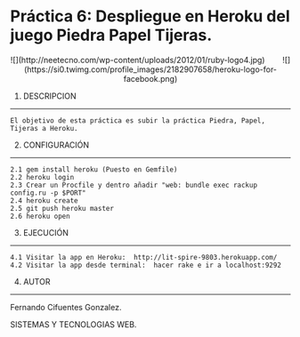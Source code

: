 Práctica 6: Despliegue en Heroku del juego Piedra Papel Tijeras.
================================

<center>
![](http://neetecno.com/wp-content/uploads/2012/01/ruby-logo4.jpg)
&nbsp;&nbsp;&nbsp;&nbsp;&nbsp;&nbsp;
![](https://si0.twimg.com/profile_images/2182907658/heroku-logo-for-facebook.png)
</center>

1. DESCRIPCION
--------------

	El objetivo de esta práctica es subir la práctica Piedra, Papel, Tijeras a Heroku.


2. CONFIGURACIÓN
----------------

	2.1 gem install heroku (Puesto en Gemfile)
	2.2 heroku login
	2.3 Crear un Procfile y dentro añadir "web: bundle exec rackup config.ru -p $PORT"
	2.4 heroku create
	2.5 git push heroku master
	2.6 heroku open


3. EJECUCIÓN
------------

	4.1 Visitar la app en Heroku:  http://lit-spire-9803.herokuapp.com/
	4.2 Visitar la app desde terminal:  hacer rake e ir a localhost:9292
	
	
4. AUTOR
--------

Fernando Cifuentes Gonzalez.

SISTEMAS Y TECNOLOGIAS WEB.




